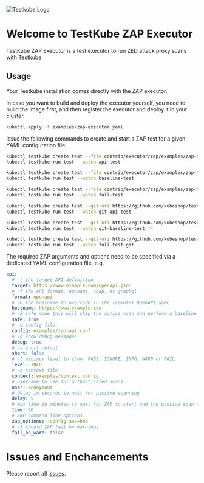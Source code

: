 ![Testkube Logo](https://raw.githubusercontent.com/kubeshop/testkube/main/assets/testkube-color-gray.png)

# Welcome to TestKube ZAP Executor

TestKube ZAP Executor is a test executor to run ZED attack proxy scans with [Testkube](https://testkube.io).  

## Usage

Your Testkube installation comes directly with the ZAP executor.

In case you want to build and deploy the executor yourself, you need to build the image first, and then register the executor and deploy it in your cluster.

```bash
kubectl apply -f examples/zap-executor.yaml
```

Issue the following commands to create and start a ZAP test for a given YAML configuration file:

```bash
kubectl testkube create test --file contrib/executor/zap/examples/zap-tk-api.yaml --type "zap/api" --name api-test --copy-files contrib/executor/zap/examples/zap-tk-api.conf:zap-tk-api.conf
kubectl testkube run test --watch api-test

kubectl testkube create test --file contrib/executor/zap/examples/zap-tk-baseline.yaml --type "zap/baseline" --name baseline-test --copy-files contrib/executor/zap/examples/zap-tk-baseline.conf:zap-tk-baseline.conf
kubectl testkube run test --watch baseline-test

kubectl testkube create test --file contrib/executor/zap/examples/zap-tk-full.yaml --type "zap/full" --name full-test --copy-files contrib/executor/zap/examples/zap-tk-full.conf:zap-tk-full.conf
kubectl testkube run test --watch full-test

kubectl testkube create test --git-uri https://github.com/kubeshop/testkube.git --type "zap/api" --name git-api-test --executor-args "zap-api.yaml" --git-branch main --git-path contrib/executor/zap/examples
kubectl testkube run test --watch git-api-test

kubectl testkube create test --git-uri https://github.com/kubeshop/testkube.git --type "zap/baseline" --name git-baseline-test --executor-args "zap-baseline.yaml" --git-branch main --git-path contrib/executor/zap/examples
kubectl testkube run test --watch git-baseline-test **

kubectl testkube create test --git-uri https://github.com/kubeshop/testkube.git --type "zap/full" --name git-full-test --executor-args "zap-full.yaml" --git-branch main --git-path contrib/executor/zap/examples
kubectl testkube run test --watch full-test-git
```

The required ZAP arguments and options need to be specified via a dedicated YAML configuration file, e.g.

```yaml
api:
  # -t the target API definition
  target: https://www.example.com/openapi.json
  # -f the API format, openapi, soap, or graphql
  format: openapi
  # -O the hostname to override in the (remote) OpenAPI spec
  hostname: https://www.example.com
  # -S safe mode this will skip the active scan and perform a baseline scan
  safe: true
  # -c config file
  config: examples/zap-api.conf
  # -d show debug messages
  debug: true
  # -s short output
  short: false
  # -l minimum level to show: PASS, IGNORE, INFO, WARN or FAIL
  level: INFO
  # -c context file
  context: examples/context.config
  # username to use for authenticated scans
  user: anonymous
  # delay in seconds to wait for passive scanning
  delay: 5
  # max time in minutes to wait for ZAP to start and the passive scan to run
  time: 60
  # ZAP command line options
  zap_options: -config aaa=bbb
  # -I should ZAP fail on warnings
  fail_on_warn: false
```

# Issues and Enchancements

Please report all [issues](https://github.com/kubeshop/testkube/issues).
